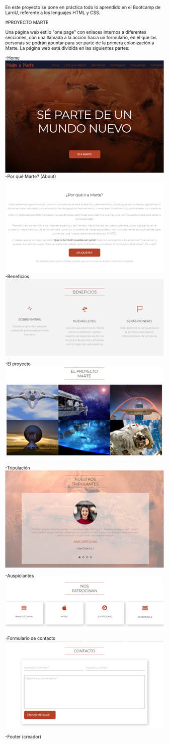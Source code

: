 En este proyecto se pone en práctica todo lo aprendido en el Bootcamp de LarnU, referente a los lenguajes HTML y CSS.

#PROYECTO MARTE

Una página web estilo "one page" con enlaces internos a diferentes secciones, con una llamada a la acción hacia un formulario, en el que las personas se podrán apuntar para ser parte de la primera colonización a Marte. La página web está dividida en las siguientes partes:

-Home
![Home](assets/readme/home.png)
-Por qué Marte? (About)

![Por qué Marte?](assets/readme/why.png)
-Beneficios
![Beneficios](assets/readme/benefits.png)

-El proyecto
![El proyecto](assets/readme/project.png)


-Tripulación
![Tripulación](assets/readme/tripulation.png)


-Auspiciantes
![Auspiciantes](assets/readme/patreon.png)


-Formulario de contacto
![Formulario de contacto](assets/readme/contact.png)


-Footer (creador)
